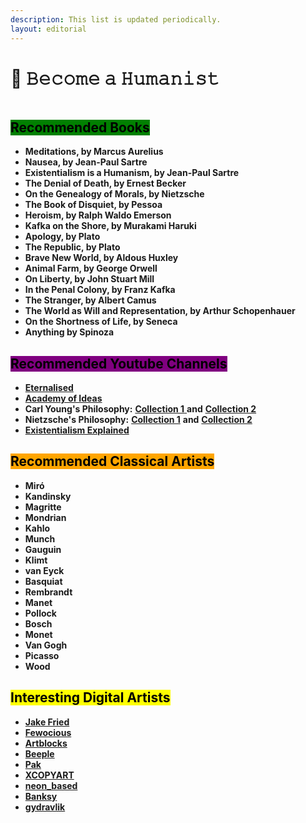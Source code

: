 ```yaml
---
description: This list is updated periodically.
layout: editorial
---
```


# 🌹 𝙱𝚎𝚌𝚘𝚖𝚎 𝚊 𝙷𝚞𝚖𝚊𝚗𝚒𝚜𝚝

<figure><img src="../../../../../.gitbook/assets/pexels-btgl-♡-3689633.jpg" alt=""><figcaption></figcaption></figure>

## <mark style="background-color:green;">Recommended Books</mark>

* **Meditations, by Marcus Aurelius**
* **Nausea, by Jean-Paul Sartre**
* **Existentialism is a Humanism, by Jean-Paul Sartre**
* **The Denial of Death, by Ernest Becker**
* **On the Genealogy of Morals, by Nietzsche**
* **The Book of Disquiet, by Pessoa**
* **Heroism, by Ralph Waldo Emerson**
* **Kafka on the Shore, by Murakami Haruki**
* **Apology, by Plato**
* **The Republic, by Plato**
* **Brave New World, by Aldous Huxley**
* **Animal Farm, by George Orwell**
* **On Liberty, by John Stuart Mill**
* **In the Penal Colony, by Franz Kafka**
* **The Stranger, by Albert Camus**
* **The World as Will and Representation, by Arthur Schopenhauer**
* **On the Shortness of Life, by Seneca**
* **Anything by Spinoza**

## <mark style="background-color:purple;">Recommended Youtube Channels</mark>

* [**Eternalised**](https://www.youtube.com/@Eternalised)
* [**Academy of Ideas**](https://www.youtube.com/@academyofideas)
* **Carl Young's Philosophy:** [**Collection 1** ](https://www.youtube.com/playlist?list=PL\_0I7-kEnl0a-LIJt0jzonLLufyjRGje6)**and** [**Collection 2**](https://www.youtube.com/playlist?list=PLAYxecbGotUz1tjZlymlSc30aENg\_S0Xp)
* **Nietzsche's Philosophy:** [**Collection 1**](https://www.youtube.com/playlist?list=PL\_0I7-kEnl0Zl6FCbMY6dadEFg5iQ516w) **and** [**Collection 2**](https://www.youtube.com/playlist?list=PLAYxecbGotUyqiNRXY\_VrUvF952rLmyNl)
* [**Existentialism Explained**](https://www.youtube.com/playlist?list=PL\_0I7-kEnl0Y\_3uTzJ-j-Hqk2Memvivkg)

## <mark style="background-color:orange;">Recommended Classical Artists</mark>

* **Miró**
* **Kandinsky**
* **Magritte**
* **Mondrian**
* **Kahlo**
* **Munch**
* **Gauguin**
* **Klimt**
* **van Eyck**
* **Basquiat**
* **Rembrandt**
* **Manet**
* **Pollock**
* **Bosch**
* **Monet**
* **Van Gogh**
* **Picasso**
* **Wood**

## <mark style="background-color:yellow;">Interesting Digital Artists</mark>

* [**Jake Fried**](http://inkwood.net/)
* [**Fewocious**](https://twitter.com/fewocious)
* [**Artblocks**](https://twitter.com/artblocks\_io)
* [**Beeple**](https://twitter.com/beeple)
* [**Pak**](https://twitter.com/muratpak)
* [**XCOPYART**](https://twitter.com/XCOPYART)
* [**neon\_based**](https://twitter.com/neon\_based)
* [**Banksy**](https://www.banksy.co.uk/)
* [**gydravlik**](https://gydravlik.art/)
